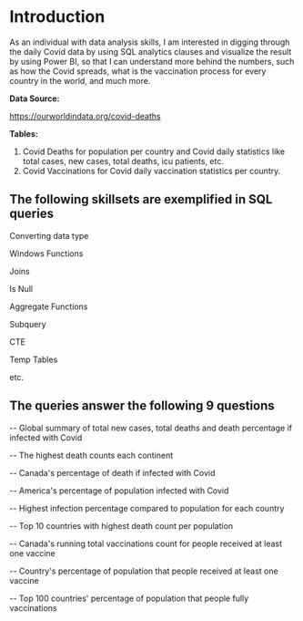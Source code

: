 # Introduction

As an individual with data analysis skills, I am interested in digging through the daily Covid data by using SQL analytics clauses and visualize the result by using Power BI, so that I can understand more behind the numbers, such as how the Covid spreads, what is the vaccination process for every country in the world, and much more.  

<b> Data Source: </b>

https://ourworldindata.org/covid-deaths 

<b> Tables: </b>
1. Covid Deaths for population per country and Covid daily statistics like total cases, new cases, total deaths, icu patients, etc.
2. Covid Vaccinations for Covid daily vaccination statistics per country. 

## The following skillsets are exemplified in SQL queries

Converting data type

Windows Functions

Joins

Is Null

Aggregate Functions

Subquery

CTE

Temp Tables

etc.

## The queries answer the following 9 questions

-- Global summary of total new cases, total deaths and death percentage if infected with Covid

-- The highest death counts each continent

-- Canada's percentage of death if infected with Covid

-- America's percentage of population infected with Covid

-- Highest infection percentage compared to population for each country

-- Top 10 countries with highest death count per population

-- Canada's running total vaccinations count for people received at least one vaccine

-- Country's percentage of population that people received at least one vaccine

-- Top 100 countries' percentage of population that people fully vaccinations

